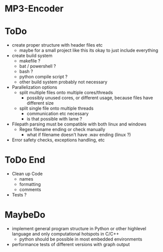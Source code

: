 # MP3-Encoder

# ToDo
* create proper structure with header files etc
    * maybe for a small project like this its okay to just include everything
* create build system
    * makefile ?
    * bat / powershell ?
    * bash ?
    * python compile script ?
    * other build system probably not necessary
* Parallelization options
    * split multiple files onto multiple cores/threads
        - possibly unused cores, or different usage, because files have different size
    * split single file onto multiple threads
        - communication etc necessary
        - is that possible with lame ?
* Filepath parsing must be compatible with both linux and windows
    * Regex filename ending or check manually
        * what if filename doesn't have .wav ending (linux ?)
* Error safety checks, exceptions handling, etc



# ToDo End
* Clean up Code
    * names
    * formatting
    * comments
* Tests ?



# MaybeDo
* implement general program structure in Python or other highlevel language and only computational hotspots in C/C++
    * python should be possible in most embedded environments
* performance tests of different versions with graph output
